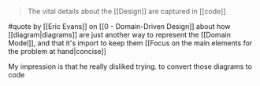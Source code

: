 > The vital details about the [[Design]] are captured in [[code]]

#quote by [[Eric Evans]] on [[0 - Domain-Driven Design]] about how [[diagram|diagrams]] are just another way to represent the [[Domain Model]], and that it's import to keep them [[Focus on the main elements for the problem at hand|concise]]

My impression is that he really disliked trying. to convert those diagrams to code